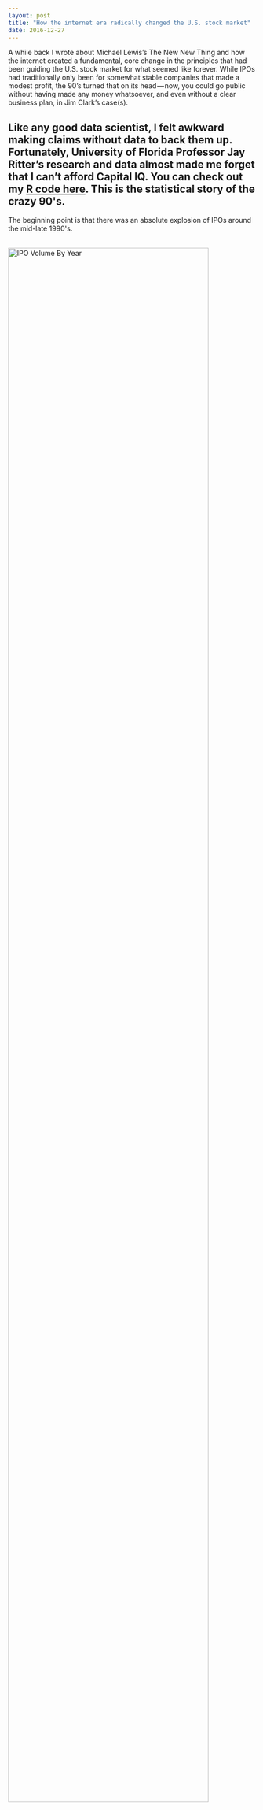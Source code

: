 ```yaml
---
layout: post
title: "How the internet era radically changed the U.S. stock market"
date: 2016-12-27
---
```


A while back I wrote about Michael Lewis’s The New New Thing and how the internet created a fundamental, core change in the principles that had been guiding the U.S. stock market for what seemed like forever. While IPOs had traditionally only been for somewhat stable companies that made a modest profit, the 90’s turned that on its head — now, you could go public without having made any money whatsoever, and even without a clear business plan, in Jim Clark’s case(s).

Like any good data scientist, I felt awkward making claims without data to back them up. Fortunately, University of Florida Professor Jay Ritter’s research and data almost made me forget that I can’t afford Capital IQ. You can check out my [R code here](http://rpubs.com/gagejustins/internet-era-and-IPOs). This is the statistical story of the crazy 90's.
-----

The beginning point is that there was an absolute explosion of IPOs around the mid-late 1990's.

<br />
<img src="/assets/images/ipos/ipo1.png" alt="IPO Volume By Year" width="90%"/>
<br />

Volume peaked in 1996 with 677 initial public offerings. Interestingly enough, even though the dot-com bubble is generally assumed to span from 1995 to about 2001, the volume of IPOs here trails off after 1996, and by 2000, it wasn’t much higher than in the mid-late 80's.

But if you look closer, the aggregate value of these internet IPOs didn’t peak later, until 1999 and 2000.

<br />
<img src="/assets/images/ipos/ipo2.png" alt="Number of IPOs and Aggregate Proceeds" width="90%"/>
<br />

So what we see here is essentially the bubble — even though fewer companies were actually going public at the end of the 90’s, they were raking in way more cash than ever before.
-----

<h2>Where were these IPOs happening?</h2>
The lion’s share of these IPOs were obviously technology companies. Nasdaq was only founded in 1971, but boy did it ramp up quickly — already by 1983 it was bringing companies public at a volume 40x that of the NYSE. Yet, on the way towards the internet era, Nasdaq was losing share to the NYSE, and fast. The dot-com boom seems to have reversed that trend temporarily.

<br />
<img src="/assets/images/ipos/ipo3.png" alt="Share of Total IPOs By Exchange" width="90%"/>
<br />

The share differential returned to almost pre-90’s levels around 1999/2000, but then continued its steady decline, until the Nasdaq was temporarily overtaken by the NYSE around 2010 two separate times. Over the past few years though, the Nasdaq appears to have re-asserted its dominance.

This trend has a lot less to do with the NYSE improving and much more to do with a weaker technology market than in the past. The following graph shows the number of Nasdaq IPOs over time, and the drop is absolutely staggering. NYSE hasn’t been getting better — Nasdaq has just been getting much, much worse.

<br />
<img src="/assets/images/ipos/ipo4.png" alt="Number of Total IPOs By Exchange" width="90%"/>
<br />

This is really an incredible, incredible shift — Nasdaq IPOs skyrocket across the entire decade of the 90’s and then come absolutely crashing down when the bubble burst. What a ride.
-----

<h2>But what was the fundamental change? What was it about internet companies that drove the most IPOs in market history?</h2>
Simple: profitability.

As Lewis describes in The New New Thing, the traditional road to an IPO involved business plans, American executives, and initial profitability. The internet era laughed at these things.

If we take a look at the percentage of companies that went public in a given year that were profitable, the trend should not surprise us at all.

<br />
<img src="/assets/images/ipos/ipo5.png" alt="Share of IPOs Done By Profitable Companies" width="90%"/>
<br />

By the peak of the dot-com boom, barely 15% of companies that went public were profitable. That’s down from 91% in 1980.

The internet era created this core shift in public perception — what mattered was the distant future, and not the near one. It was now worth investing in companies even without a Discounted Cash Flow Analysis and valuations to make you feel comfortable; the public was betting on what was going to happen down the road, not what the present reasonably predicted. But statistically, this shift happened gradually, starting at 1990 and continuing the entire decade towards its nadir.

And when people bet on the future and totally ignore the present — well, you get pets.com.

It also shouldn’t be surprising that the peak of VC investment, in terms of share of IPOs by VC backed companies, coincided with this exact trend. The Venture Capitalists were the ones often pushing these companies to go public despite convention (after all, they stood to profit the most). Here are the two stats layered:

<br />
<img src="/assets/images/ipos/ipo6.png" alt="Share of IPOs By Profitability and VC Investment" width="90%"/>
<br />

The lowest point of profitable companies going public coincides directly with the peak share that VCs have ever had in IPOs. Hm…
-----
<h2>So what does this mean for today’s market?</h2>
Perhaps the most interesting part of this graph is what’s been going on over the past decade. The share of yearly IPOs that are VC backed is climbing back towards its peak, and almost reached it last year, in 2015. And at the same time, the share of those companies that are profitable has fallen off the cliff right back to 2000 levels.

In other words, we can summarize that:
<ul>
	<li>Nasdaq is asserting its dominance over the NYSE in terms of share of yearly IPOs</li>
	<li>The percentage of companies going public that are profitable is below 20%</li>
	<li>More than 50% of IPOs are by VC-backed companies</li>
	<li>These are the exact same circumstances that we just said made the late 90’s unique, and led to the dot-com bust</li>
</ul>

So is there a bubble that’s about to burst? Unclear. There’s an important distinction between these two periods: volume. There are very, very few technology companies going public today — just that when they do, they share similar characteristics (on paper) with dot-com era companies. 117 companies went public last year, less than 1/6 of the 1996 peak. This could be an important difference.

I don’t know the answer to this question any more than people who speak surely about it do. But hopefully, you’ll let the data speak for itself.



